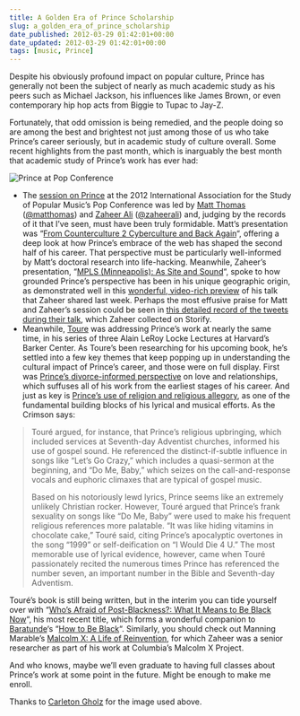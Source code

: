 ```yaml
---
title: A Golden Era of Prince Scholarship
slug: a_golden_era_of_prince_scholarship
date_published: 2012-03-29 01:42:01+00:00
date_updated: 2012-03-29 01:42:01+00:00
tags: [music, Prince]
---
```

Despite his obviously profound impact on popular culture, Prince has generally not been the subject of nearly as much academic study as his peers such as Michael Jackson, his influences like James Brown, or even contemporary hip hop acts from Biggie to Tupac to Jay-Z.

Fortunately, that odd omission is being remedied, and the people doing so are among the best and brightest not just among those of us who take Prince’s career seriously, but in academic study of culture overall. Some recent highlights from the past month, which is inarguably the best month that academic study of Prince’s work has ever had:

![Prince at Pop Conference](https://cdn.glitch.global/c4e475b2-a54e-47e0-973c-ed0bd1b46262/prince-at-pop.jpg?v=1670722326707 "Prince at Pop Conferecne")

- The [session on Prince](http://www.empmuseum.org/education/index.asp?categoryID=26&amp;ccID=126&amp;panelDate=3/24/2012#1:00) at the 2012 International Association for the Study of Popular Music’s Pop Conference was led by [Matt Thomas](http://submittedforyourperusal.com/) ([@matthomas](https://twitter.com/@mattthomas)) and [Zaheer Ali](http://www.zaheerali.com/) ([@zaheerali](https://twitter.com/@zaheerali)) and, judging by the records of it that I’ve seen, must have been truly formidable. Matt’s presentation was “[From Counterculture 2 Cyberculture and Back Again](http://www.empmuseum.org/education/index.asp?categoryID=26&amp;ccID=127&amp;xPopConfBioID=1743&amp;year=2012)“, offering a deep look at how Prince’s embrace of the web has shaped the second half of his career. That perspective must be particularly well-informed by Matt’s doctoral research into life-hacking. Meanwhile, Zaheer’s presentation, “[MPLS (Minneapolis): As Site and Sound](http://www.empmuseum.org/education/index.asp?categoryID=26&amp;ccID=127&amp;xPopConfBioID=1744&amp;year=2012)“, spoke to how grounded Prince’s perspective has been in his unique geographic origin, as demonstrated well in this [wonderful, video-rich preview](http://iaspm-us.net/iaspm-uspop-conference-preview-zaheer-ali/) of his talk that Zaheer shared last week. Perhaps the most effusive praise for Matt and Zaheer’s session could be seen in [this detailed record of the tweets during their talk](http://storify.com/zaheerali/minneapolis-royalty-prince-at-the-2012-pop-confer), which Zaheer collected on Storify.
- Meanwhile, [Toure](https://twitter.com/@toure) was addressing Prince’s work at nearly the same time, in his series of three Alain LeRoy Locke Lectures at Harvard’s Barker Center. As Toure’s been researching for his upcoming book, he’s settled into a few key themes that keep popping up in understanding the cultural impact of Prince’s career, and those were on full display. First was [Prince’s divorce-informed perspective](http://news.harvard.edu/gazette/story/2012/03/prince-as-%E2%80%98knowing-big-brother%E2%80%99/) on love and relationships, which suffuses all of his work from the earliest stages of his career. And just as key is [Prince’s use of religion and religious allegory](http://www.thecrimson.com/article/2012/3/27/toure-prince-lectures/), as one of the fundamental building blocks of his lyrical and musical efforts. As the Crimson says:

> Touré argued, for instance, that Prince’s religious upbringing, which included services at Seventh-day Adventist churches, informed his use of gospel sound. He referenced the distinct-if-subtle influence in songs like “Let’s Go Crazy,” which includes a quasi-sermon at the beginning, and “Do Me, Baby,” which seizes on the call-and-response vocals and euphoric climaxes that are typical of gospel music.
> 
> Based on his notoriously lewd lyrics, Prince seems like an extremely unlikely Christian rocker. However, Touré argued that Prince’s frank sexuality on songs like “Do Me, Baby” were used to make his frequent religious references more palatable. “It was like hiding vitamins in chocolate cake,” Touré said, citing Prince’s apocalyptic overtones in the song “1999” or self-deification on “I Would Die 4 U.” The most memorable use of lyrical evidence, however, came when Touré passionately recited the numerous times Prince has referenced the number seven, an important number in the Bible and Seventh-day Adventism.

Touré’s book is still being written, but in the interim you can tide yourself over with “[Who’s Afraid of Post-Blackness?: What It Means to Be Black Now](http://www.amazon.com/gp/product/1439177554/ref=as_li_ss_tl?ie=UTF8&amp;tag=2020-20&amp;linkCode=as2&amp;camp=1789&amp;creative=390957&amp;creativeASIN=1439177554)“, his most recent title, which forms a wonderful companion to [Baratunde](http://baratunde.com/)‘s “[How to Be Black](http://www.amazon.com/gp/product/0062003216/ref=as_li_ss_tl?ie=UTF8&amp;tag=2020-20&amp;linkCode=as2&amp;camp=1789&amp;creative=390957&amp;creativeASIN=0062003216)“. Similarly, you should check out Manning Marable’s [Malcolm X: A Life of Reinvention](http://www.amazon.com/gp/product/0143120328/ref=as_li_ss_tl?ie=UTF8&amp;tag=2020-20&amp;linkCode=as2&amp;camp=1789&amp;creative=390957&amp;creativeASIN=0143120328), for which Zaheer was a senior researcher as part of his work at Columbia’s Malcolm X Project.

And who knows, maybe we’ll even graduate to having full classes about Prince’s work at some point in the future. Might be enough to make me enroll.

Thanks to [Carleton Gholz](https://twitter.com/@csgholz/status/183602537532882944) for the image used above.
